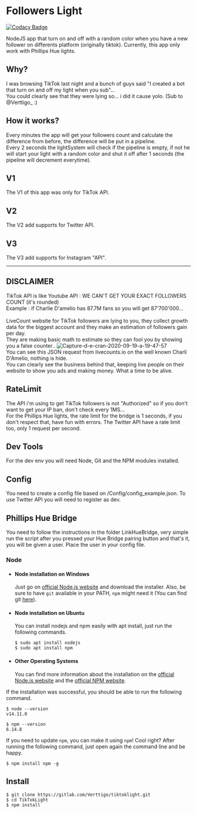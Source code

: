 # Followers Light

[![Codacy Badge](https://app.codacy.com/project/badge/Grade/9840b247863b4975896b5b0466989c96)](https://www.codacy.com/manual/baptiste.ferrando/tiktoklight?utm_source=gitlab.com&amp;utm_medium=referral&amp;utm_content=Verttigo/tiktoklight&amp;utm_campaign=Badge_Grade)

NodeJS app that turn on and off with a random color when you have a new follower on differents platform (originally tiktok).
Currently, this app only work with Phillips Hue lights.

## Why?
I was browsing TikTok last night and a bunch of guys said "I created a bot that turn on and off my light when you sub"...<br>
You could clearly see that they were lying so... i did it cause yolo. (Sub to @Verttigo_ :)

## How it works?
Every minutes the app will get your followers count and calculate the difference from before, the difference will be put in a pipeline.<br>
Every 2 seconds the lightSystem will check if the pipeline is empty, if not he will start your light with a random color and shut it off after 1 seconds (the pipeline will decrement everytime).

## V1
The V1 of this app was only for TikTok API.

## V2
The V2 add supports for Twitter API.

## V3
The V3 add supports for Instagram "API".

---

## DISCLAIMER
TikTok API is like Youtube API : WE CAN'T GET YOUR EXACT FOLLOWERS COUNT (it's rounded) <br>
Example : if Charlie D'amelio has 87.7M fans so you will get 87'700'000...<br>
<br>
LiveCount website for TikTok followers are lying to you, they collect growth data for the biggest account and they make an estimation of followers gain per day.<br>
They are making basic math to estimate so they can fool you by showing you a false counter..
<img src="https://i.ibb.co/1921RHc/Capture-d-e-cran-2020-09-19-a-19-47-57.png" alt="Capture-d-e-cran-2020-09-19-a-19-47-57" border="0"><br>
You can see this JSON request from livecounts.io on the well known Charli D'Amelio, nothing is hide.
<br>
You can clearly see the business behind that, keeping live people on their website to show you ads and making money.
What a time to be alive. 


## RateLimit
The API i'm using to get TikTok followers is not "Authorized" so if you don't want to get your IP ban, don't check every 1MS...<br>
For the Phillips Hue lights, the rate limit for the bridge is 1 seconds, if you don't respect that, have fun with errors.
The Twitter API have a rate limit too, only 1 request per second.

## Dev Tools
For the dev env you will need Node, Git and the NPM modules installed.

## Config
You need to create a config file based on /Config/config_example.json.
To use Twitter API you will need to register as dev.

## Phillips Hue Bridge
You need to follow the instructions in the folder LinkHueBridge, very simple run the script after you pressed your Hue Bridge pairing button and that's it, you will be given a user.
Place the user in your config file.

### Node
- #### Node installation on Windows

  Just go on [official Node.js website](https://nodejs.org/) and download the installer.
Also, be sure to have `git` available in your PATH, `npm` might need it (You can find git [here](https://git-scm.com/)).

- #### Node installation on Ubuntu

  You can install nodejs and npm easily with apt install, just run the following commands.

      $ sudo apt install nodejs
      $ sudo apt install npm

- #### Other Operating Systems
  You can find more information about the installation on the [official Node.js website](https://nodejs.org/) and the [official NPM website](https://npmjs.org/).

If the installation was successful, you should be able to run the following command.

    $ node --version
    v14.11.0

    $ npm --version
    6.14.8

If you need to update `npm`, you can make it using `npm`! Cool right? After running the following command, just open again the command line and be happy.
   
    $ npm install npm -g

###

## Install

    $ git clone https://gitlab.com/Verttigo/tiktoklight.git
    $ cd TikTokLight
    $ npm install
    